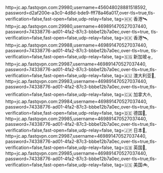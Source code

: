 http=jc.ap.fastqvpn.com:29980,username=456048028881518592, password=d2af200e-a3c0-4d8d-bde9-fff78a46a017,over-tls=true,tls-verification=false,fast-open=false,udp-relay=false, tag=🇭🇰 香港🛰️
http=jc.ap.fastqvpn.com:29980,username=469891470527037440, password=74338776-ad01-4fa2-87c3-bbbe12b7a0ec,over-tls=true, tls-verification=false,fast-open=false,udp-relay=false, tag=🇭🇰 香港🛰️, 
http=jc.ap.fastqvpn.com:29988,username=469891470527037440, password=74338776-ad01-4fa2-87c3-bbbe12b7a0ec,over-tls=true, tls-verification=false,fast-open=false,udp-relay=false, tag=🇸🇬 新加坡🛸, 
http=jc.ap.fastqvpn.com:29987,username=469891470527037440, password=74338776-ad01-4fa2-87c3-bbbe12b7a0ec,over-tls=true,tls-verification=false,fast-open=false,udp-relay=false, tag=🇦🇺 澳大利亚🚁, 
http=jc.ap.fastqvpn.com:29983,username=469891470527037440, password=74338776-ad01-4fa2-87c3-bbbe12b7a0ec,over-tls=true,tls-verification=false,fast-open=false,udp-relay=false, tag=🇨🇦 加拿大⛵, 
http=jc.ap.fastqvpn.com:29984,username=469891470527037440, password=74338776-ad01-4fa2-87c3-bbbe12b7a0ec,over-tls=true,tls-verification=false,fast-open=false,udp-relay=false, tag=🇩🇪 德国🚀, 
http=jc.ap.fastqvpn.com:29985,username=469891470527037440, password=74338776-ad01-4fa2-87c3-bbbe12b7a0ec,over-tls=true,tls-verification=false,fast-open=false,udp-relay=false, tag=🇯🇵 日本🛵, 
http=jc.ap.fastqvpn.com:29987,username=469891470527037440, password=74338776-ad01-4fa2-87c3-bbbe12b7a0ec,over-tls=true,tls-verification=false,fast-open=false,udp-relay=false, tag=🇬🇧 英国🚆, 
http=jc.ap.fastqvpn.com:29985,username=469891470527037440, password=74338776-ad01-4fa2-87c3-bbbe12b7a0ec,over-tls=true,tls-verification=false,fast-open=false,udp-relay=false, tag=🇺🇸 美国🚲, 
